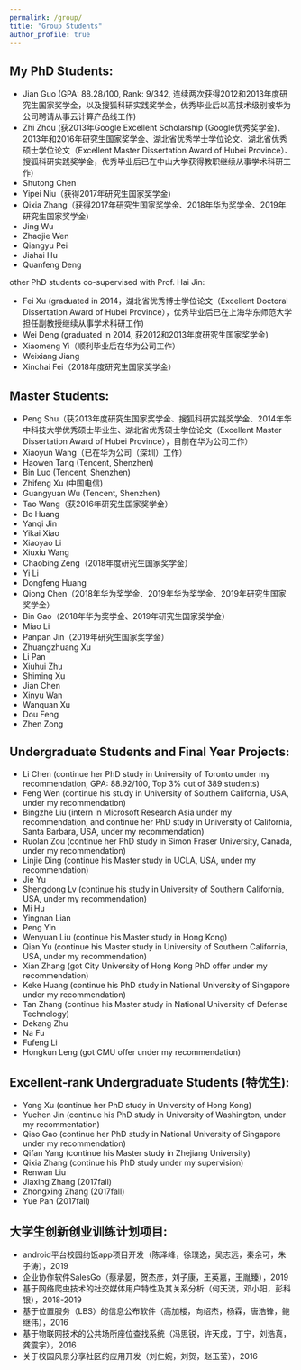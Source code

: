 ```yaml
---
permalink: /group/
title: "Group Students"
author_profile: true
---
```


## My PhD Students:

* Jian Guo (GPA: 88.28/100, Rank: 9/342, 连续两次获得2012和2013年度研究生国家奖学金，以及搜狐科研实践奖学金，优秀毕业后以高技术级别被华为公司聘请从事云计算产品线工作)
* Zhi Zhou (获2013年Google Excellent Scholarship (Google优秀奖学金)、2013年和2016年研究生国家奖学金、湖北省优秀学士学位论文、湖北省优秀硕士学位论文（Excellent Master Dissertation Award of Hubei Province）、搜狐科研实践奖学金，优秀毕业后已在中山大学获得教职继续从事学术科研工作)
* Shutong Chen
* Yipei Niu（获得2017年研究生国家奖学金)
* Qixia Zhang（获得2017年研究生国家奖学金、2018年华为奖学金、2019年研究生国家奖学金)
* Jing Wu
* Zhaojie Wen
* Qiangyu Pei
* Jiahai Hu
* Quanfeng Deng

other PhD students co-supervised with Prof. Hai Jin: 
* Fei Xu (graduated in 2014，湖北省优秀博士学位论文（Excellent Doctoral Dissertation Award of Hubei Province），优秀毕业后已在上海华东师范大学担任副教授继续从事学术科研工作)
* Wei Deng (graduated in 2014, 获2012和2013年度研究生国家奖学金)
* Xiaomeng Yi（顺利毕业后在华为公司工作）
* Weixiang Jiang
* Xinchai Fei（2018年度研究生国家奖学金）

## Master Students:

* Peng Shu（获2013年度研究生国家奖学金、搜狐科研实践奖学金、2014年华中科技大学优秀硕士毕业生、湖北省优秀硕士学位论文（Excellent Master Dissertation Award of Hubei Province），目前在华为公司工作）
* Xiaoyun Wang（已在华为公司（深圳）工作）
* Haowen Tang (Tencent, Shenzhen)
* Bin Luo (Tencent, Shenzhen)
* Zhifeng Xu (中国电信)
* Guangyuan Wu (Tencent, Shenzhen)
* Tao Wang（获2016年研究生国家奖学金）
* Bo Huang
* Yanqi Jin
* Yikai Xiao
* Xiaoyao Li
* Xiuxiu Wang
* Chaobing Zeng（2018年度研究生国家奖学金）
* Yi Li
* Dongfeng Huang
* Qiong Chen（2018年华为奖学金、2019年华为奖学金、2019年研究生国家奖学金）
* Bin Gao（2018年华为奖学金、2019年研究生国家奖学金）
* Miao Li
* Panpan Jin（2019年研究生国家奖学金）
* Zhuangzhuang Xu
* Li Pan
* Xiuhui Zhu
* Shiming Xu
* Jian Chen
* Xinyu Wan
* Wanquan Xu
* Dou Feng
* Zhen Zong

## Undergraduate Students and Final Year Projects:

* Li Chen (continue her PhD study in University of Toronto under my recommendation, GPA: 88.92/100, Top 3% out of 389 students)
* Feng Wen (continue his study in University of Southern California, USA, under my recommendation)
* Bingzhe Liu (intern in Microsoft Research Asia under my recommendation, and continue her PhD study in University of California, Santa Barbara, USA, under my recommendation)
* Ruolan Zou (continue her PhD study in Simon Fraser University, Canada, under my recommendation)
* Linjie Ding (continue his Master study in UCLA, USA, under my recommendation)
* Jie Yu
* Shengdong Lv (continue his study in University of Southern California, USA, under my recommendation)
* Mi Hu
* Yingnan Lian
* Peng Yin
* Wenyuan Liu (continue his Master study in Hong Kong)
* Qian Yu (continue his Master study in University of Southern California, USA, under my recommendation)
* Xian Zhang (got City University of Hong Kong PhD offer under my recommendation)
* Keke Huang (continue his PhD study in National University of Singapore under my recommendation)
* Tan Zhang (continue his Master study in National University of Defense Technology)
* Dekang Zhu
* Na Fu
* Fufeng Li
* Hongkun Leng (got CMU offer under my recommendation)

## Excellent-rank Undergraduate Students (特优生):

* Yong Xu (continue her PhD study in University of Hong Kong)
* Yuchen Jin (continue his PhD study in University of Washington, under my recommentation)
* Qiao Gao (continue her PhD study in National University of Singapore under my recommendation)
* Qifan Yang (continue his Master study in Zhejiang University)
* Qixia Zhang (continue his PhD study under my supervision)
* Renwan Liu
* Jiaxing Zhang (2017fall)
* Zhongxing Zhang (2017fall)
* Yue Pan (2017fall)

## 大学生创新创业训练计划项目:

* android平台校园约饭app项目开发（陈泽峰，徐璞逸，吴志远，秦余可，朱子涛），2019
* 企业协作软件SalesGo（蔡承晏，贺杰彦，刘子康，王英嘉，王胤臻），2019
* 基于网络爬虫技术的社交媒体用户特性及其关系分析（何天流，邓小阳，彭科银），2018-2019
* 基于位置服务（LBS）的信息公布软件（高加楼，向绍杰，杨霖，唐浩锋，鲍继伟），2016
* 基于物联网技术的公共场所座位查找系统（冯思锐，许天成，丁宁，刘浩真，龚震宇），2016
* 关于校园风景分享社区的应用开发（刘仁婉，刘贺，赵玉莹），2016
